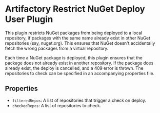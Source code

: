 Artifactory Restrict NuGet Deploy User Plugin
=============================================

This plugin restricts NuGet packages from being deployed to a local repository,
if packages with the same name already exist in other NuGet repositories (say,
nuget.org). This ensures that NuGet doesn't accidentally fetch the wrong
packages from a virtual repository.

Each time a NuGet package is deployed, this plugin ensures that the package does
not already exist in another repository. If the package does already exist, the
deploy is cancelled, and a 409 error is thrown. The repositories to check can be
specified in an accompanying properties file.

Properties
----------

- `filteredRepos`: A list of repositories that trigger a check on deploy.
- `checkedRepos`: A list of repositories to check.
